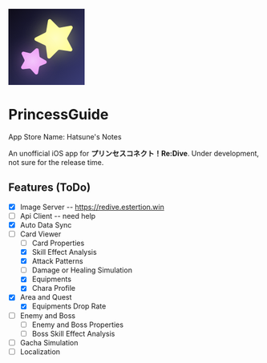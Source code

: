 ![Hatsune's Notes](./PrincessGuide/Assets.xcassets/AppIcon.appiconset/icon_76pt%402x.png)
# PrincessGuide
App Store Name: Hatsune's Notes

An unofficial iOS app for **プリンセスコネクト！Re:Dive**. Under development, not sure for the release time.

## Features (ToDo)
- [x] Image Server -- <https://redive.estertion.win>
- [ ] Api Client  -- need help
- [x] Auto Data Sync
- [ ] Card Viewer
    - [ ] Card Properties
    - [x] Skill Effect Analysis
    - [x] Attack Patterns
    - [ ] Damage or Healing Simulation
    - [x] Equipments
    - [x] Chara Profile
- [x] Area and Quest
    - [x] Equipments Drop Rate
- [ ] Enemy and Boss
    - [ ] Enemy and Boss Properties
    - [ ] Boss Skill Effect Analysis
- [ ] Gacha Simulation
- [ ] Localization
